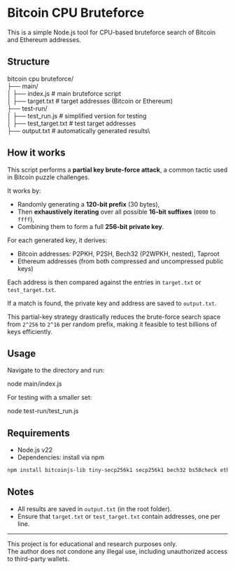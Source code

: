 # Bitcoin CPU Bruteforce

This is a simple Node.js tool for CPU-based bruteforce search of Bitcoin and Ethereum addresses.

## Structure

bitcoin cpu bruteforce/\
├── main/\
│   ├── index.js           # main bruteforce script\
│   ├── target.txt         # target addresses (Bitcoin or Ethereum)\
├── test-run/\
│   ├── test_run.js        # simplified version for testing\
│   ├── test_target.txt    # test target addresses\
├── output.txt             # automatically generated results\

## How it works

This script performs a **partial key brute-force attack**, a common tactic used in Bitcoin puzzle challenges.

It works by:
- Randomly generating a **120-bit prefix** (30 bytes),
- Then **exhaustively iterating** over all possible **16-bit suffixes** (`0000` to `ffff`),
- Combining them to form a full **256-bit private key**.

For each generated key, it derives:
- Bitcoin addresses: P2PKH, P2SH, Bech32 (P2WPKH, nested), Taproot
- Ethereum addresses (from both compressed and uncompressed public keys)

Each address is then compared against the entries in `target.txt` or `test_target.txt`.

If a match is found, the private key and address are saved to `output.txt`.

This partial-key strategy drastically reduces the brute-force search space from `2^256` to `2^16` per random prefix, making it feasible to test billions of keys efficiently.

## Usage

Navigate to the directory and run:

node main/index.js


For testing with a smaller set:

node test-run/test_run.js

## Requirements

- Node.js v22
- Dependencies: install via npm
```bash
npm install bitcoinjs-lib tiny-secp256k1 secp256k1 bech32 bs58check ethereum-cryptography
```

## Notes

- All results are saved in `output.txt` (in the root folder).
- Ensure that `target.txt` or `test_target.txt` contain addresses, one per line.

---

This project is for educational and research purposes only.  
The author does not condone any illegal use, including unauthorized access to third-party wallets.
